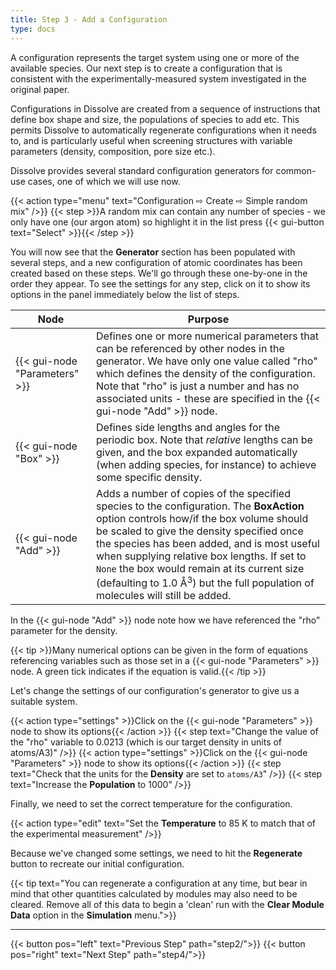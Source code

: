 ```yaml
---
title: Step 3 - Add a Configuration
type: docs
---
```



A configuration represents the target system using one or more of the available species. Our next step is to create a configuration that is consistent with the experimentally-measured system investigated in the original paper.

Configurations in Dissolve are created from a sequence of instructions that define box shape and size, the populations of species to add etc. This permits Dissolve to automatically regenerate configurations when it needs to, and is particularly useful when screening structures with variable parameters (density, composition, pore size etc.).

Dissolve provides several standard configuration generators for common-use cases, one of which we will use now.

{{< action type="menu" text="Configuration &#8680; Create &#8680; Simple random mix" />}}
{{< step >}}A random mix can contain any number of species - we only have one (our argon atom) so highlight it in the list press {{< gui-button text="Select" >}}{{< /step >}}


You will now see that the **Generator** section has been populated with several steps, and a new configuration of atomic coordinates has been created based on these steps.  We'll go through these one-by-one in the order they appear. To see the settings for any step, click on it to show its options in the panel immediately below the list of steps.

| Node | Purpose |
|------|---------|
| {{< gui-node "Parameters" >}}| Defines one or more numerical parameters that can be referenced by other nodes in the generator. We have only one value called "rho" which defines the density of the configuration. Note that "rho" is just a number and has no associated units - these are specified in the {{< gui-node "Add" >}} node. |
| {{< gui-node "Box" >}}  | Defines side lengths and angles for the periodic box. Note that _relative_ lengths can be given, and the box expanded automatically (when adding species, for instance) to achieve some specific density. |
| {{< gui-node "Add" >}}| Adds a number of copies of the specified species to the configuration. The **BoxAction** option controls how/if the box volume should be scaled to give the density specified once the species has been added, and is most useful when supplying relative box lengths. If set to `None` the box would remain at its current size (defaulting to 1.0 &#8491;<sup>3</sup>) but the full population of molecules will still be added. |

In the {{< gui-node "Add" >}} node note how we have referenced the "rho" parameter for the density.

{{< tip >}}Many numerical options can be given in the form of equations referencing variables such as those set in a {{< gui-node "Parameters" >}} node. A green tick indicates if the equation is valid.{{< /tip >}}

Let's change the settings of our configuration's generator to give us a suitable system.

{{< action type="settings" >}}Click on the {{< gui-node "Parameters" >}} node to show its options{{< /action >}}
{{< step text="Change the value of the \"rho\" variable to 0.0213 (which is our target density in units of atoms/A3)" />}}
{{< action type="settings" >}}Click on the {{< gui-node "Parameters" >}} node to show its options{{< /action >}}
{{< step text="Check that the units for the **Density** are set to `atoms/A3`" />}}
{{< step text="Increase the **Population** to 1000" />}}

Finally, we need to set the correct temperature for the configuration.

{{< action type="edit" text="Set the **Temperature** to 85 K to match that of the experimental measurement" />}}

Because we've changed some settings, we need to hit the **Regenerate** button to recreate our initial configuration.

{{< tip text="You can regenerate a configuration at any time, but bear in mind that other quantities calculated by modules may also need to be cleared. Remove all of this data to begin a 'clean' run with the **Clear Module Data** option in the **Simulation** menu.">}}

* * *
{{< button pos="left" text="Previous Step" path="step2/">}}
{{< button pos="right" text="Next Step" path="step4/">}}
